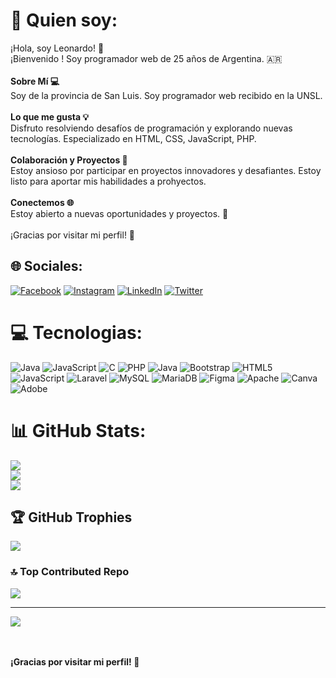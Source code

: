 # 🚀 Quien soy:
¡Hola, soy Leonardo! 👋<br>¡Bienvenido ! Soy  programador web de 25 años de Argentina. 🇦🇷<br><br><strong>Sobre Mí 💻</strong><br>Soy de la provincia de San Luis. Soy programador web recibido en la UNSL.<br><br><strong>Lo que me gusta 💡</strong><br>Disfruto resolviendo desafíos de programación y explorando nuevas tecnologías. Especializado en HTML, CSS, JavaScript, PHP. <br><br><strong>Colaboración y Proyectos 🚀</strong><br>Estoy ansioso por participar en proyectos innovadores y desafiantes. Estoy listo para aportar mis habilidades a prohyectos.<br><br><strong>Conectemos 🌐</strong><br>Estoy abierto a nuevas oportunidades y proyectos. 🚀<br><br>¡Gracias por visitar mi perfil! 🔗


## 🌐 Sociales:
[![Facebook](https://img.shields.io/badge/Facebook-%231877F2.svg?logo=Facebook&logoColor=white)](https://facebook.com/https://www.facebook.com/leogallardo00/) [![Instagram](https://img.shields.io/badge/Instagram-%23E4405F.svg?logo=Instagram&logoColor=white)](https://instagram.com/https://www.instagram.com/_leo_gallardo) [![LinkedIn](https://img.shields.io/badge/LinkedIn-%230077B5.svg?logo=linkedin&logoColor=white)](https://linkedin.com/in/https://www.linkedin.com/in/leonardo-gallardo-ja00/) [![Twitter](https://img.shields.io/badge/Twitter-%231DA1F2.svg?logo=Twitter&logoColor=white)](https://twitter.com/https://twitter.com/_Leo_Gallardo) 

# 💻 Tecnologias:
![Java](https://img.shields.io/badge/java-%23ED8B00.svg?style=flat&logo=openjdk&logoColor=white) ![JavaScript](https://img.shields.io/badge/javascript-%23323330.svg?style=flat&logo=javascript&logoColor=%23F7DF1E) ![C](https://img.shields.io/badge/c-%2300599C.svg?style=flat&logo=c&logoColor=white) ![PHP](https://img.shields.io/badge/php-%23777BB4.svg?style=flat&logo=php&logoColor=white) ![Java](https://img.shields.io/badge/java-%23ED8B00.svg?style=flat&logo=openjdk&logoColor=white) ![Bootstrap](https://img.shields.io/badge/bootstrap-%238511FA.svg?style=flat&logo=bootstrap&logoColor=white) ![HTML5](https://img.shields.io/badge/html5-%23E34F26.svg?style=flat&logo=html5&logoColor=white) ![JavaScript](https://img.shields.io/badge/javascript-%23323330.svg?style=flat&logo=javascript&logoColor=%23F7DF1E) ![Laravel](https://img.shields.io/badge/laravel-%23FF2D20.svg?style=flat&logo=laravel&logoColor=white) ![MySQL](https://img.shields.io/badge/mysql-%2300000f.svg?style=flat&logo=mysql&logoColor=white) ![MariaDB](https://img.shields.io/badge/MariaDB-003545?style=flat&logo=mariadb&logoColor=white) ![Figma](https://img.shields.io/badge/figma-%23F24E1E.svg?style=flat&logo=figma&logoColor=white) ![Apache](https://img.shields.io/badge/apache-%23D42029.svg?style=flat&logo=apache&logoColor=white) ![Canva](https://img.shields.io/badge/Canva-%2300C4CC.svg?style=flat&logo=Canva&logoColor=white) ![Adobe](https://img.shields.io/badge/adobe-%23FF0000.svg?style=flat&logo=adobe&logoColor=white)
# 📊 GitHub Stats:
![](https://github-readme-stats.vercel.app/api?username=Leoja00&theme=blueberry&hide_border=false&include_all_commits=true&count_private=false)<br/>
![](https://github-readme-streak-stats.herokuapp.com/?user=Leoja00&theme=blueberry&hide_border=false)<br/>
![](https://github-readme-stats.vercel.app/api/top-langs/?username=Leoja00&theme=blueberry&hide_border=false&include_all_commits=true&count_private=false&layout=compact)

## 🏆 GitHub Trophies
![](https://github-profile-trophy.vercel.app/?username=Leoja00&theme=radical&no-frame=false&no-bg=true&margin-w=4)

### 🔝 Top Contributed Repo
![](https://github-contributor-stats.vercel.app/api?username=Leoja00&limit=5&theme=tokyonight&combine_all_yearly_contributions=true)

---
[![](https://visitcount.itsvg.in/api?id=Leoja00&icon=5&color=0)](https://visitcount.itsvg.in)

<br><br><strong>¡Gracias por visitar mi perfil! 🔗</strong>

<!-- Proudly created with GPRM ( https://gprm.itsvg.in ) -->
